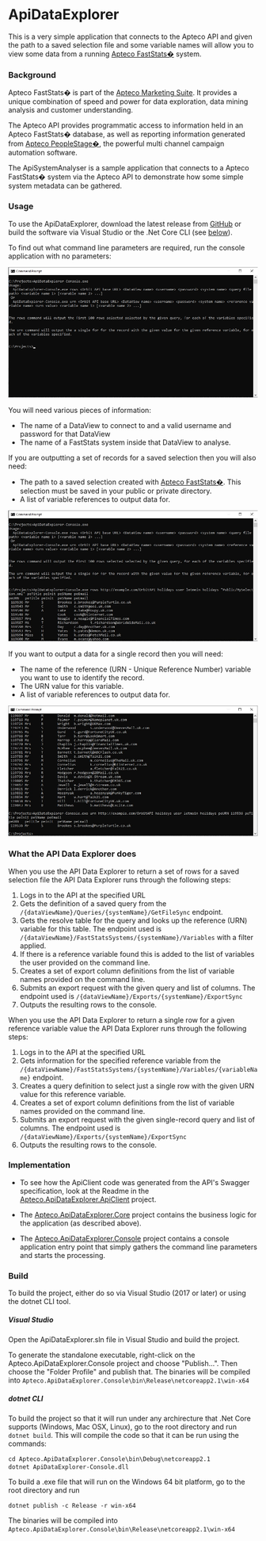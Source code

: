# ApiDataExplorer
This is a very simple application that connects to the Apteco API and given the path to a saved selection file and
some variable names will allow you to view some data from a running 
[Apteco FastStats�](https://www.apteco.com/products/faststats) system.

### Background
Apteco FastStats� is part of the [Apteco Marketing Suite](http://www.apteco.com).  It provides a unique
combination of speed and power for data exploration, data mining analysis and customer understanding.

The Apteco API provides programmatic access to information held in an Apteco FastStats� database, as
well as reporting information generated from [Apteco PeopleStage�](https://www.apteco.com/products/peoplestage),
the powerful multi channel campaign automation software.

The ApiSystemAnalyser is a sample application that connects to a Apteco FastStats� system via the
Apteco API to demonstrate how some simple system metadata can be gathered.

### Usage
To use the ApiDataExplorer, download the latest release from [GitHub](https://github.com/Apteco/ApiDataExplorer/releases)
or build the software via Visual Studio or the .Net Core CLI (see [below](#Build)).

To find out what command line parameters are required, run the console application with no parameters:

![Get Usage](Apteco.ApiDataExplorer.Resources/Images/Readme/ApiDataExplorer-Usage.jpg)

You will need various pieces of information:

* The name of a DataView to connect to and a valid username and password for that DataView
* The name of a FastStats system inside that DataView to analyse.

If you are outputting a set of records for a saved selection then you will also need:

* The path to a saved selection created with [Apteco FastStats�](https://www.apteco.com/products/faststats).
This selection must be saved in your public or private directory.
* A list of variable references to output data for.

![Output data for selection](Apteco.ApiDataExplorer.Resources/Images/Readme/ApiDataExplorer-Rows.jpg)

If you want to output a data for a single record then you will need:

* The name of the reference (URN - Unique Reference Number) variable you want to use to identify the record.
* The URN value for this variable.
* A list of variable references to output data for.

![Output data for URN](Apteco.ApiDataExplorer.Resources/Images/Readme/ApiDataExplorer-URN.jpg)

### What the API Data Explorer does

When you use the API Data Explorer to return a set of rows for a saved selection file the API Data Explorer runs
through the following steps:

1. Logs in to the API at the specified URL
2. Gets the definition of a saved query from the `/{dataViewName}/Queries/{systemName}/GetFileSync` endpoint.
3. Gets the resolve table for the query and looks up the reference (URN) variable for this table. The endpoint used is
`/{dataViewName}/FastStatsSystems/{systemName}/Variables` with a filter applied. 
4. If there is a reference variable found this is added to the list of variables the user provided on the command line.
5. Creates a set of export column definitions from the list of variable names provided on the command line.
6. Submits an export request with the given query and list of columns.  The endpoint used is
`/{dataViewName}/Exports/{systemName}/ExportSync` 
7. Outputs the resulting rows to the console.

When you use the API Data Explorer to return a single row for a given reference variable value the API Data Explorer
runs through the following steps:

1. Logs in to the API at the specified URL
2. Gets information for the specified reference variable from the
`/{dataViewName}/FastStatsSystems/{systemName}/Variables/{variableName}` endpoint.
3. Creates a query definition to select just a single row with the given URN value for this reference variable.
4. Creates a set of export column definitions from the list of variable names provided on the command line.
5. Submits an export request with the given single-record query and list of columns.  The endpoint used is
`/{dataViewName}/Exports/{systemName}/ExportSync` 
7. Outputs the resulting rows to the console.

### Implementation
* To see how the ApiClient code was generated from the API's Swagger specification, look at the
Readme in the [Apteco.ApiDataExplorer.ApiClient](Apteco.ApiDataExplorer.ApiClient) project.

* The [Apteco.ApiDataExplorer.Core](Apteco.ApiDataExplorer.Core) project contains the business logic for the
application (as described above).

* The [Apteco.ApiDataExplorer.Console](Apteco.ApiDataExplorer.Console) project contains a console application
entry point that simply gathers the command line parameters and starts the processing.

### Build
To build the project, either do so via Visual Studio (2017 or later) or using the dotnet CLI tool.

##### Visual Studio
Open the ApiDataExplorer.sln file in Visual Studio and build the project.

To generate the standalone executable, right-click on the Apteco.ApiDataExplorer.Console project and choose "Publish...".
Then choose the "Folder Profile" and publish that.  The binaries will be compiled into
`Apteco.ApiDataExplorer.Console\bin\Release\netcoreapp2.1\win-x64`

##### dotnet CLI
To build the project so that it will run under any archirecture that .Net Core supports (Windows, Mac OSX, Linux), go to the
root directory and run `dotnet build`.  This will compile the code so that it can be run using the commands:

```
cd Apteco.ApiDataExplorer.Console\bin\Debug\netcoreapp2.1
dotnet ApiDataExplorer-Console.dll
```

To build a .exe file that will run on the Windows 64 bit platform, go to the root directory and run 
```
dotnet publish -c Release -r win-x64
```

The binaries will be compiled into
`Apteco.ApiDataExplorer.Console\bin\Release\netcoreapp2.1\win-x64`
